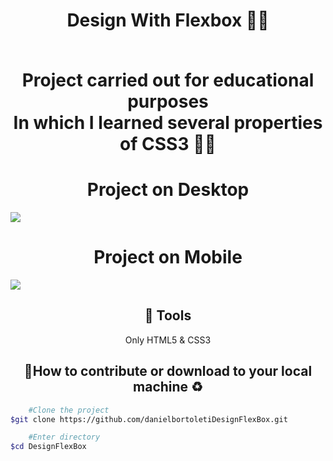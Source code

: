 <h1 align="center">
   <strong> Design With Flexbox 👨‍💻 </strong>
   <br/> <br/>
   <p>Project carried out for educational purposes <br> In which I learned several properties of CSS3 📘📖</p>
</h1>


## <h1 align="center"><strong>Project on Desktop</strong>
 
</h1>
 <img src="assets\images\desktop.gif">

 ## <h1 align="center"><strong>Project on Mobile</strong>
 
</h1>
 <img align="center" src="assets\images\mobile.gif">


## <h2 align="center"><strong>🔨 Tools </strong> 
</h2>
 <p align="center">Only HTML5 & CSS3</h1>

## <h2 align="center"><strong>🤝How to contribute or download to your local machine ♻ </strong></h2>
```bash
    #Clone the project
$git clone https://github.com/danielbortoletiDesignFlexBox.git
```

```bash
    #Enter directory
$cd DesignFlexBox
```